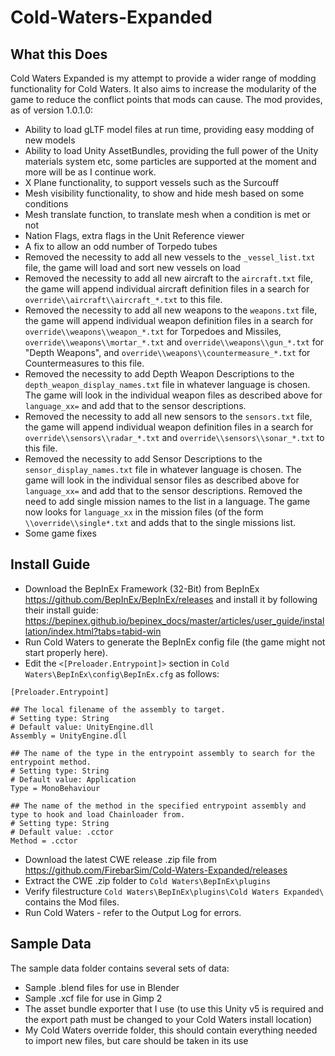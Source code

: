 # Cold-Waters-Expanded
## What this Does
Cold Waters Expanded is my attempt to provide a wider range of modding functionality for Cold Waters. It also aims to increase the modularity of the game to reduce the conflict points that mods can cause. The mod provides, as of version 1.0.1.0:
* Ability to load gLTF model files at run time, providing easy modding of new models
* Ability to load Unity AssetBundles, providing the full power of the Unity materials system etc, some particles are supported at the moment and more will be as I continue work.
* X Plane functionality, to support vessels such as the Surcouff
* Mesh visibility functionality, to show and hide mesh based on some conditions
* Mesh translate function, to translate mesh when a condition is met or not
* Nation Flags, extra flags in the Unit Reference viewer
* A fix to allow an odd number of Torpedo tubes
* Removed the necessity to add all new vessels to the `_vessel_list.txt` file, the game will load and sort new vessels on load
* Removed the necessity to add all new aircraft to the `aircraft.txt` file, the game will append individual aircraft definition files in a search for `override\\aircraft\\aircraft_*.txt` to this file.
* Removed the necessity to add all new weapons to the `weapons.txt` file, the game will append individual weapon definition files in a search for `override\\weapons\\weapon_*.txt` for Torpedoes and Missiles, `override\\weapons\\mortar_*.txt` and `override\\weapons\\gun_*.txt` for "Depth Weapons", and `override\\weapons\\countermeasure_*.txt` for Countermeasures to this file.
* Removed the necessity to add Depth Weapon Descriptions to the `depth_weapon_display_names.txt` file in whatever language is chosen. The game will look in the individual weapon files as described above for `language_xx=` and add that to the sensor descriptions.
* Removed the necessity to add all new sensors to the `sensors.txt` file, the game will append individual weapon definition files in a search for `override\\sensors\\radar_*.txt` and `override\\sensors\\sonar_*.txt` to this file.
* Removed the necessity to add Sensor Descriptions to the `sensor_display_names.txt` file in whatever language is chosen. The game will look in the individual sensor files as described above for `language_xx=` and add that to the sensor descriptions.
Removed the need to add single mission names to the list in a language. The game now looks for `language_xx` in the mission files (of the form `\\override\\single*.txt` and adds that to the single missions list.
* Some game fixes

## Install Guide
* Download the BepInEx Framework (32-Bit) from BepInEx https://github.com/BepInEx/BepInEx/releases and install it by following their install guide: https://bepinex.github.io/bepinex_docs/master/articles/user_guide/installation/index.html?tabs=tabid-win
* Run Cold Waters to generate the BepInEx config file (the game might not start properly here).
* Edit the `<[Preloader.Entrypoint]>` section in `Cold Waters\BepInEx\config\BepInEx.cfg` as follows:
```
[Preloader.Entrypoint]
    
## The local filename of the assembly to target.
# Setting type: String
# Default value: UnityEngine.dll
Assembly = UnityEngine.dll

## The name of the type in the entrypoint assembly to search for the entrypoint method.
# Setting type: String
# Default value: Application
Type = MonoBehaviour

## The name of the method in the specified entrypoint assembly and type to hook and load Chainloader from.
# Setting type: String
# Default value: .cctor
Method = .cctor
```
* Download the latest CWE release .zip file from https://github.com/FirebarSim/Cold-Waters-Expanded/releases
* Extract the CWE .zip folder to `Cold Waters\BepInEx\plugins`
* Verify filestructure `Cold Waters\BepInEx\plugins\Cold Waters Expanded\` contains the Mod files.
* Run Cold Waters - refer to the Output Log for errors.

## Sample Data
The sample data folder contains several sets of data:
* Sample .blend files for use in Blender
* Sample .xcf file for use in Gimp 2
* The asset bundle exporter that I use (to use this Unity v5 is required and the export path must be changed to your Cold Waters install location)
* My Cold Waters override folder, this should contain everything needed to import new files, but care should be taken in its use
